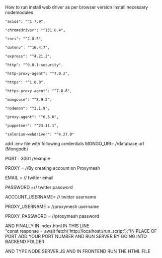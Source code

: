 How to run
install web driver as per browser version
install necessary nodemodules

    "axios": "^1.7.9",
 
    "chromedriver": "^131.0.4",
    
    "cors": "^2.8.5",
    
    "dotenv": "^16.4.7",
    
    "express": "^4.21.2",
    
    "http": "^0.0.1-security",
    
    "http-proxy-agent": "^7.0.2",
    
    "https": "^1.0.0",
    
    "https-proxy-agent": "^7.0.6",
    
    "mongoose": "^8.9.2",
    
    "nodemon": "^3.1.9",
    
    "proxy-agent": "^6.5.0",
    
    "puppeteer": "^23.11.1",
    
    "selenium-webdriver": "^4.27.0"
    
add .env file 
with following credentials
MONGO_URI= //database url (Mongodb)

PORT= 3001 //exmple

PROXY = //By creating account on Proxymesh

EMAIL = // twitter email

PASSWORD =// twitter password

ACCOUNT_USERNAME= // twitter username

PROXY_USERNAME = //proxymesh username

PROXY_PASSWORD = //proxymesh password

AND FINALLY IN index.html     IN THIS LINE            
"const response = await fetch('http://localhost:<PORT>/run_script');"IN PLACE OF PORT ADD YOUR PORT NUMBER AND RUN SERVER BY GOING INTO BACKEND FOLDER 

AND TYPE NODE SERVER.JS AND IN FRONTEND RUN THE HTML FILE




